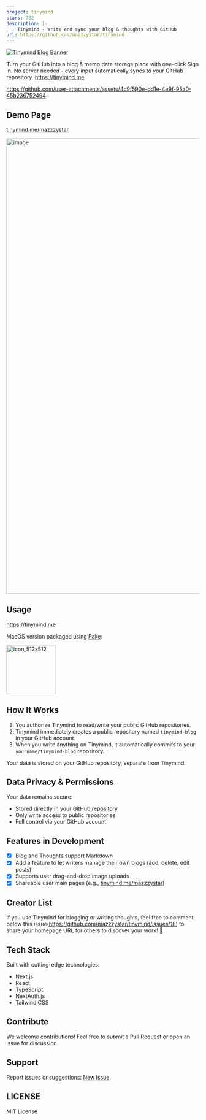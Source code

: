 ```yaml
---
project: tinymind
stars: 782
description: |-
    Tinymind - Write and sync your blog & thoughts with GitHub
url: https://github.com/mazzzystar/tinymind
---
```


<a href="https://tinymind.me/">
  <img src="https://raw.githubusercontent.com/mazzzystar/tinymind/main/public/Tinymind-banner.png" alt="Tinymind Blog Banner">
</a>

Turn your GitHub into a blog & memo data storage place with one-click Sign in. No server needed - every input automatically syncs to your GitHub repository.
https://tinymind.me

https://github.com/user-attachments/assets/4c9f590e-dd1e-4e9f-95a0-45b236752494

## Demo Page
[tinymind.me/mazzzystar](https://tinymind.me/mazzzystar)

<img width="1188" alt="image" src="https://github.com/user-attachments/assets/2a74609d-da01-4085-ad9d-73b7825c4528">

## Usage
https://tinymind.me 

MacOS version packaged using [Pake](https://github.com/tw93/Pake):

[<img width="128" alt="icon_512x512" src="https://github.com/user-attachments/assets/a6f82868-2d30-480c-b439-f158b5b389c9">](https://github.com/mazzzystar/tinymind/blob/main/public/Tinymind.dmg)


## How It Works

1. You authorize Tinymind to read/write your public GitHub repositories.
2. Tinymind immediately creates a public repository named `tinymind-blog` in your GitHub account.
3. When you write anything on Tinymind, it automatically commits to your `yourname/tinymind-blog` repository.

Your data is stored on your GitHub repository, separate from Tinymind.

## Data Privacy & Permissions

Your data remains secure:

- Stored directly in your GitHub repository
- Only write access to public repositories
- Full control via your GitHub account

## Features in Development

- [x] Blog and Thoughts support Markdown
- [x] Add a feature to let writers manage their own blogs (add, delete, edit posts)
- [x] Supports user drag-and-drop image uploads
- [x] Shareable user main pages (e.g., [tinymind.me/mazzzystar](https://www.tinymind.me/mazzzystar))

## Creator List
If you use Tinymind for blogging or writing thoughts, feel free to comment below this issue(https://github.com/mazzzystar/tinymind/issues/18) to share your homepage URL for others to discover your work! 🎉

## Tech Stack

Built with cutting-edge technologies:

- Next.js
- React
- TypeScript
- NextAuth.js
- Tailwind CSS

## Contribute

We welcome contributions! Feel free to submit a Pull Request or open an issue for discussion.

## Support

Report issues or suggestions: [New Issue](https://github.com/mazzzystar/tinymind/issues/new).

## LICENSE

MIT License

